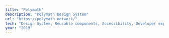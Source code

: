 ```yaml
---
title: "Polymath"
description: "Polymath Design System"
url: "https://polymath.network/"
tech: "Design System, Reusable components, Accessibility, Developer experience and performances optimisation,"
year: "2019"
---
```

